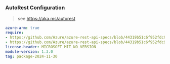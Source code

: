 ### AutoRest Configuration

> see https://aka.ms/autorest

``` yaml
azure-arm: true
require:
- https://github.com/Azure/azure-rest-api-specs/blob/44319b51c6f952fdc9543d3dc4fdd9959350d102/specification/msi/resource-manager/readme.md
- https://github.com/Azure/azure-rest-api-specs/blob/44319b51c6f952fdc9543d3dc4fdd9959350d102/specification/msi/resource-manager/readme.go.md
license-header: MICROSOFT_MIT_NO_VERSION
module-version: 1.3.0
tag: package-2024-11-30
```